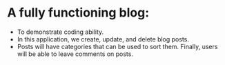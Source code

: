 # A fully functioning blog: 
* To demonstrate coding ability. 
* In this application, we create, update, and delete blog posts. 
* Posts will have categories that can be used to sort them. Finally, users will be able to leave comments on posts.